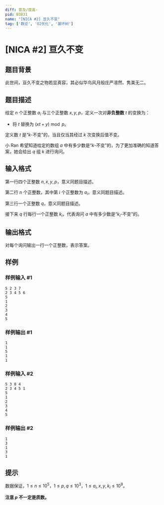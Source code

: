 ```yaml
---
diff: 普及/提高-
pid: B3831
name: "[NICA #2] 亘久不变"
tag: ['数论', 'O2优化', '基环树']
---
```

# [NICA #2] 亘久不变
## 题目背景

此世间，亘久不变之物若显真容，其必似华鸟风月般庄严凛然、隽美无二。
## 题目描述

给定 $n$ 个正整数 $a_i$ 与三个正整数 $x,y,p$，定义一次对**非负整数** $t$ 的变换为：

- 将 $t$ 替换为 $(xt+y)\bmod p$。

定义数 $t$ 是“$k$-不变”的，当且仅当其经过 $k$ 次变换后值不变。

小 Ran 希望知道给定的数组 $a$ 中有多少数是“$k$-不变”的，为了更加准确的知道答案，她会给出 $q$ 组 $k$ 进行询问。
## 输入格式

第一行四个正整数 $n,x,y,p$，意义同题目描述。

第二行 $n$ 个正整数，其中第 $i$ 个正整数为 $a_i$，意义同题目描述。

第三行一个正整数 $q$，意义同题目描述。

接下来 $q$ 行每行一个正整数 $k_i$，代表询问 $a$ 中有多少数是“$k_i$-不变”的。
## 输出格式

对每个询问输出一行一个正整数，表示答案。
## 样例

### 样例输入 #1
```
5 2 3 7
2 3 4 5 6
5
1
2
3
4
5
```
### 样例输出 #1
```
1
1
5
1
1

```
### 样例输入 #2
```
5 3 8 4
2 3 4 5 1
5
1
2
3
4
5
```
### 样例输出 #2
```
1
3
1
3
1
```
## 提示

数据保证，$1\le n\le 10^5$，$1\le p,q\le 10^3$，$1\le a_i,x,y,k_i\le 10^9$。

**注意 $p$ 不一定是质数。**
